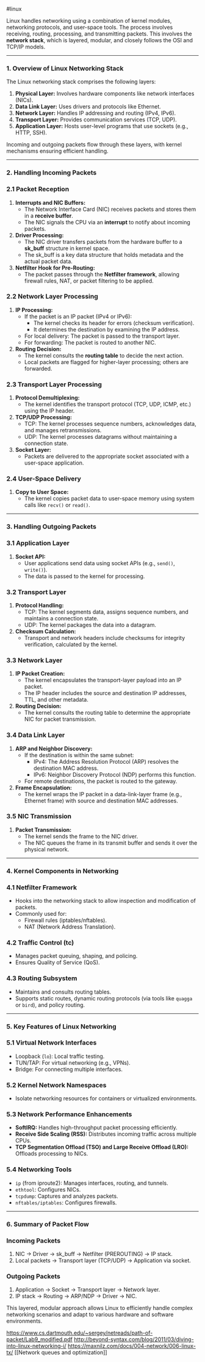 #linux

Linux handles networking using a combination of kernel modules, networking protocols, and user-space tools. The process involves receiving, routing, processing, and transmitting packets. This involves the **network stack**, which is layered, modular, and closely follows the OSI and TCP/IP models.

---

### **1. Overview of Linux Networking Stack**

The Linux networking stack comprises the following layers:

1. **Physical Layer:** Involves hardware components like network interfaces (NICs).
2. **Data Link Layer:** Uses drivers and protocols like Ethernet.
3. **Network Layer:** Handles IP addressing and routing (IPv4, IPv6).
4. **Transport Layer:** Provides communication services (TCP, UDP).
5. **Application Layer:** Hosts user-level programs that use sockets (e.g., HTTP, SSH).

Incoming and outgoing packets flow through these layers, with kernel mechanisms ensuring efficient handling.

---

### **2. Handling Incoming Packets**

### **2.1 Packet Reception**

1. **Interrupts and NIC Buffers:**
    - The Network Interface Card (NIC) receives packets and stores them in a **receive buffer**.
    - The NIC signals the CPU via an **interrupt** to notify about incoming packets.
2. **Driver Processing:**
    - The NIC driver transfers packets from the hardware buffer to a **sk_buff** structure in kernel space.
    - The sk_buff is a key data structure that holds metadata and the actual packet data.
3. **Netfilter Hook for Pre-Routing:**
    - The packet passes through the **Netfilter framework**, allowing firewall rules, NAT, or packet filtering to be applied.

### **2.2 Network Layer Processing**

1. **IP Processing:**
    - If the packet is an IP packet (IPv4 or IPv6):
        - The kernel checks its header for errors (checksum verification).
        - It determines the destination by examining the IP address.
    - For local delivery: The packet is passed to the transport layer.
    - For forwarding: The packet is routed to another NIC.
2. **Routing Decision:**
    - The kernel consults the **routing table** to decide the next action.
    - Local packets are flagged for higher-layer processing; others are forwarded.

### **2.3 Transport Layer Processing**

1. **Protocol Demultiplexing:**
    - The kernel identifies the transport protocol (TCP, UDP, ICMP, etc.) using the IP header.
2. **TCP/UDP Processing:**
    - TCP: The kernel processes sequence numbers, acknowledges data, and manages retransmissions.
    - UDP: The kernel processes datagrams without maintaining a connection state.
3. **Socket Layer:**
    - Packets are delivered to the appropriate socket associated with a user-space application.

### **2.4 User-Space Delivery**

1. **Copy to User Space:**
    - The kernel copies packet data to user-space memory using system calls like `recv()` or `read()`.

---

### **3. Handling Outgoing Packets**

### **3.1 Application Layer**

1. **Socket API:**
    - User applications send data using socket APIs (e.g., `send()`, `write()`).
    - The data is passed to the kernel for processing.

### **3.2 Transport Layer**

1. **Protocol Handling:**
    - TCP: The kernel segments data, assigns sequence numbers, and maintains a connection state.
    - UDP: The kernel packages the data into a datagram.
2. **Checksum Calculation:**
    - Transport and network headers include checksums for integrity verification, calculated by the kernel.

### **3.3 Network Layer**

1. **IP Packet Creation:**
    - The kernel encapsulates the transport-layer payload into an IP packet.
    - The IP header includes the source and destination IP addresses, TTL, and other metadata.
2. **Routing Decision:**
    - The kernel consults the routing table to determine the appropriate NIC for packet transmission.

### **3.4 Data Link Layer**

1. **ARP and Neighbor Discovery:**
    - If the destination is within the same subnet:
        - IPv4: The Address Resolution Protocol (ARP) resolves the destination MAC address.
        - IPv6: Neighbor Discovery Protocol (NDP) performs this function.
    - For remote destinations, the packet is routed to the gateway.
2. **Frame Encapsulation:**
    - The kernel wraps the IP packet in a data-link-layer frame (e.g., Ethernet frame) with source and destination MAC addresses.

### **3.5 NIC Transmission**

1. **Packet Transmission:**
    - The kernel sends the frame to the NIC driver.
    - The NIC queues the frame in its transmit buffer and sends it over the physical network.

---

### **4. Kernel Components in Networking**

### **4.1 Netfilter Framework**

- Hooks into the networking stack to allow inspection and modification of packets.
- Commonly used for:
    - Firewall rules (iptables/nftables).
    - NAT (Network Address Translation).

### **4.2 Traffic Control (tc)**

- Manages packet queuing, shaping, and policing.
- Ensures Quality of Service (QoS).

### **4.3 Routing Subsystem**

- Maintains and consults routing tables.
- Supports static routes, dynamic routing protocols (via tools like `quagga` or `bird`), and policy routing.

---

### **5. Key Features of Linux Networking**

### **5.1 Virtual Network Interfaces**

- Loopback (`lo`): Local traffic testing.
- TUN/TAP: For virtual networking (e.g., VPNs).
- Bridge: For connecting multiple interfaces.

### **5.2 Kernel Network Namespaces**

- Isolate networking resources for containers or virtualized environments.

### **5.3 Network Performance Enhancements**

- **SoftIRQ:** Handles high-throughput packet processing efficiently.
- **Receive Side Scaling (RSS):** Distributes incoming traffic across multiple CPUs.
- **TCP Segmentation Offload (TSO) and Large Receive Offload (LRO):** Offloads processing to NICs.

### **5.4 Networking Tools**

- `ip` (from iproute2): Manages interfaces, routing, and tunnels.
- `ethtool`: Configures NICs.
- `tcpdump`: Captures and analyzes packets.
- `nftables/iptables`: Configures firewalls.

---

### **6. Summary of Packet Flow**

### **Incoming Packets**

1. NIC → Driver → sk_buff → Netfilter (PREROUTING) → IP stack.
2. Local packets → Transport layer (TCP/UDP) → Application via socket.

### **Outgoing Packets**

1. Application → Socket → Transport layer → Network layer.
2. IP stack → Routing → ARP/NDP → Driver → NIC.

This layered, modular approach allows Linux to efficiently handle complex networking scenarios and adapt to various hardware and software environments.

https://www.cs.dartmouth.edu/~sergey/netreads/path-of-packet/Lab9_modified.pdf
http://beyond-syntax.com/blog/2011/03/diving-into-linux-networking-i/
https://maxnilz.com/docs/004-network/006-linux-tx/
[[Network queues and optimization]]